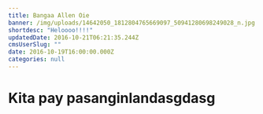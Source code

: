 ```yaml
---
title: Bangaa Allen Oie
banner: /img/uploads/14642050_1812804765669097_50941280698249028_n.jpg
shortdesc: "Heloooo!!!!"
updatedDate: 2016-10-21T06:21:35.244Z
cmsUserSlug: ""
date: 2016-10-19T16:00:00.000Z
categories: null
---
```


# Kita pay pasanginlandasgdasg
